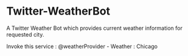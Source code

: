 # Twitter-WeatherBot
A Twitter Weather Bot which provides current weather information for requested city.

Invoke this service : @weatherProvider - Weather : Chicago
